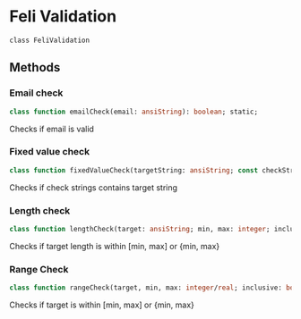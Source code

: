 # Feli Validation
`class FeliValidation`

## Methods
### Email check
```pascal
class function emailCheck(email: ansiString): boolean; static;
```
Checks if email is valid

### Fixed value check
```pascal
class function fixedValueCheck(targetString: ansiString; const checkStrings: array of ansiString): boolean; static;
```
Checks if check strings contains target string

### Length check
```pascal
class function lengthCheck(target: ansiString; min, max: integer; inclusive: boolean = true): boolean; static;
```
Checks if target length is within [min, max] or {min, max}

### Range Check
```pascal
class function rangeCheck(target, min, max: integer/real; inclusive: boolean = true): boolean; static;
```
Checks if target is within [min, max] or {min, max}
